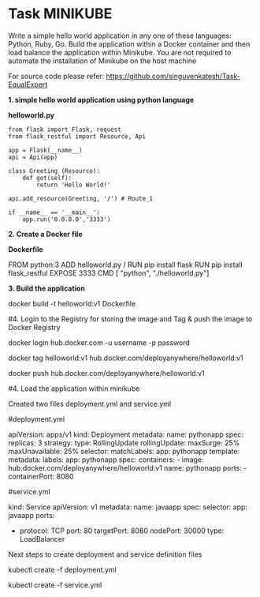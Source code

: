 # Task MINIKUBE

Write a simple hello world application in any one of these languages: Python, Ruby, Go. Build the application within a Docker container and then load balance the application within Minikube. You are not required to automate the installation of Minikube on the host machine

For source code please refer: https://github.com/singuvenkatesh/Task-EqualExpert

**1. simple hello world application using python language**

**helloworld.py**
```
from flask import Flask, request
from flask_restful import Resource, Api

app = Flask(__name__)
api = Api(app)

class Greeting (Resource):
    def get(self):
        return 'Hello World!'

api.add_resource(Greeting, '/') # Route_1

if __name__ == '__main__':
    app.run('0.0.0.0','3333')

```
**2. Create a Docker file**

**Dockerfile**

FROM python:3
ADD helloworld.py /
RUN pip install flask
RUN pip install flask_restful
EXPOSE 3333
CMD [ "python", "./helloworld.py"]

**3. Build the application**

docker build -t helloworld:v1 Dockerfile

#4. Login to the Registry for storing the image and Tag & push the image to Docker Registry

docker login hub.docker.com -u username -p password

docker tag helloworld:v1 hub.docker.com/deployanywhere/helloworld:v1

docker push hub.docker.com/deployanywhere/helloworld:v1

#4. Load the application within minikube

Created two files deployment.yml and service.yml

#deployment.yml

apiVersion: apps/v1
kind: Deployment
metadata:
  name: pythonapp
spec:
  replicas: 3
  strategy:
    type: RollingUpdate
    rollingUpdate:
      maxSurge: 25%
      maxUnavailable: 25%
  selector:
    matchLabels:
      app: pythonapp
  template:
    metadata:
      labels:
        app: pythonapp
    spec:
      containers:
      - image: hub.docker.com/deployanywhere/helloworld:v1
        name: pythonapp
        ports:
        - containerPort: 8080
		
#service.yml

kind: Service
apiVersion: v1
metadata:
  name: javaapp
spec:
  selector:
    app: javaapp
  ports:
  - protocol: TCP
    port: 80
    targetPort: 8080
    nodePort: 30000
  type: LoadBalancer

Next steps to create deployment and service definition files  

kubectl create -f deployment.yml

kubectl create -f service.yml







